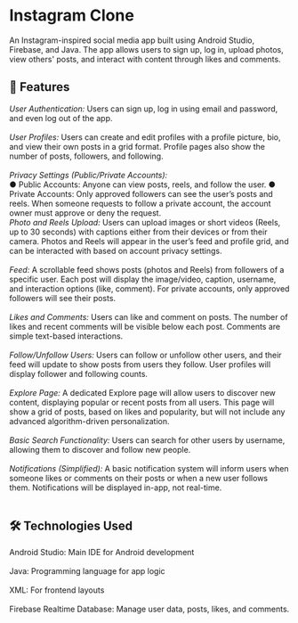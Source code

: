 # Instagram Clone
An Instagram-inspired social media app built using Android Studio, Firebase, and Java. The app allows users to sign up, log in, upload photos, view others' posts, and interact with content through likes and comments.

## 🚀 Features
_User Authentication:_ Users can sign up, log in using email and password, and even log out of the app. <br/><br/>
_User Profiles:_ Users can create and edit profiles with a profile picture, bio, and view their own posts in a grid format. Profile pages also show the number of posts, followers, and following. <br/><br/>
_Privacy Settings (Public/Private Accounts):_ <br/>
  ● Public Accounts: Anyone can view posts, reels, and follow the user. 
  ● Private Accounts: Only approved followers can see the user’s posts and reels. When someone requests to follow a private account, the account owner must approve or deny the request. <br/>
_Photo and Reels Upload:_ Users can upload images or short videos (Reels, up to 30 seconds) with captions either from their devices or from their camera. Photos and Reels will appear in the user’s feed and profile grid, and can be interacted with based on account privacy settings. <br/><br/>
_Feed:_ A scrollable feed shows posts (photos and Reels) from followers of a specific user. Each post will display the image/video, caption, username, and interaction options (like, comment). For private accounts, only approved followers will see their posts. <br/><br/>
_Likes and Comments:_ Users can like and comment on posts. The number of likes and recent comments will be visible below each post. Comments are simple text-based interactions. <br/><br/>
_Follow/Unfollow Users:_ Users can follow or unfollow other users, and their feed will update to show posts from users they follow. User profiles will display follower and following counts. <br/><br/>
_Explore Page:_ A dedicated Explore page will allow users to discover new content, displaying popular or recent posts from all users. This page will show a grid of posts, based on likes and popularity, but will not include any advanced algorithm-driven personalization. <br/><br/>
_Basic Search Functionality:_ Users can search for other users by username, allowing them to discover and follow new people. <br/><br/>
_Notifications (Simplified):_ A basic notification system will inform users when someone likes or comments on their posts or when a new user follows them. Notifications will be displayed in-app, not real-time. <br/><br/>

## 🛠️ Technologies Used
Android Studio: Main IDE for Android development <br/><br/>
Java: Programming language for app logic <br/><br/>
XML: For frontend layouts <br/><br/>
Firebase Realtime Database: Manage user data, posts, likes, and comments. <br/><br/>


